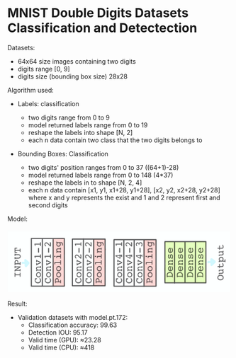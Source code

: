 # MNIST Double Digits Datasets Classification and Detectection

Datasets:
- 64x64 size images containing two digits
- digits range [0, 9]
- digits size (bounding box size) 28x28

Algorithm used:
- Labels: classification
    - two digits range from 0 to 9
    - model returned labels range from 0 to 19
    - reshape the labels into shape [N, 2]
    - each n data contain two class that the two digits belongs to
    
- Bounding Boxes: Classification
    - two digits' position ranges from 0 to 37 ((64+1)-28)
    - model returned labels range from 0 to 148 (4*37)
    - reshape the labels in to shape [N, 2, 4]
    - each n data contain [x1, y1, x1+28, y1+28], [x2, y2, x2+28, y2+28] where x and y represents the exist and 1 and 2 represent first and second digits

Model: <br />
&nbsp;&nbsp;&nbsp;&nbsp; ![alt text](https://github.com/WenrrrBeth/classification-MNISTDD/blob/master/model.png)

Result:
- Validation datasets with model.pt.172:
    - Classification accuracy: 99.63
    - Detection IOU: 95.17
    - Valid time (GPU): ≈23.28
    - Valid time (CPU): ≈418

